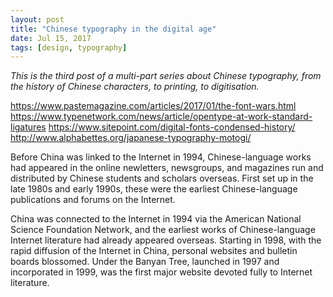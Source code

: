 ```yaml
---
layout: post
title: "Chinese typography in the digital age"
date: Jul 15, 2017
tags: [design, typography]
---
```

*This is the third post of a multi-part series about Chinese typography, from the history of Chinese characters, to printing, to digitisation.*

https://www.pastemagazine.com/articles/2017/01/the-font-wars.html
https://www.typenetwork.com/news/article/opentype-at-work-standard-ligatures
https://www.sitepoint.com/digital-fonts-condensed-history/
http://www.alphabettes.org/japanese-typography-motogi/

Before China was linked to the Internet in 1994, Chinese-language works had appeared in the online newletters, newsgroups, and magazines run and distributed by Chinese students and scholars overseas. First set up in the late 1980s and early 1990s, these were the earliest Chinese-language publications and forums on the Internet.

China was connected to the Internet in 1994 via the American National Science Foundation Network, and the earliest works of Chinese-language Internet literature had already appeared overseas. Starting in 1998, with the rapid diffusion of the Internet in China, personal websites and bulletin boards blossomed. Under the Banyan Tree, launched in 1997 and incorporated in 1999, was the first major website devoted fully to Internet literature.
